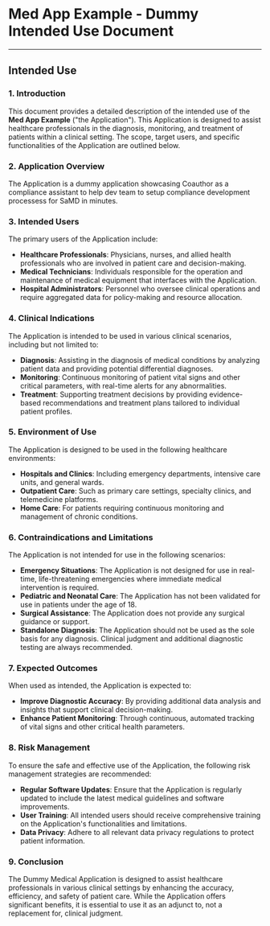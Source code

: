# Med App Example - Dummy Intended Use Document

---

## Intended Use

### 1. Introduction

This document provides a detailed description of the intended use of the **Med App Example** ("the Application"). This Application is designed to assist healthcare professionals in the diagnosis, monitoring, and treatment of patients within a clinical setting. The scope, target users, and specific functionalities of the Application are outlined below.

### 2. Application Overview

The Application is a dummy application showcasing Coauthor as a compliance assistant to help dev team to setup compliance development processess for SaMD in minutes.

### 3. Intended Users

The primary users of the Application include:

- **Healthcare Professionals**: Physicians, nurses, and allied health professionals who are involved in patient care and decision-making.
- **Medical Technicians**: Individuals responsible for the operation and maintenance of medical equipment that interfaces with the Application.
- **Hospital Administrators**: Personnel who oversee clinical operations and require aggregated data for policy-making and resource allocation.

### 4. Clinical Indications

The Application is intended to be used in various clinical scenarios, including but not limited to:

- **Diagnosis**: Assisting in the diagnosis of medical conditions by analyzing patient data and providing potential differential diagnoses.
- **Monitoring**: Continuous monitoring of patient vital signs and other critical parameters, with real-time alerts for any abnormalities.
- **Treatment**: Supporting treatment decisions by providing evidence-based recommendations and treatment plans tailored to individual patient profiles.

### 5. Environment of Use

The Application is designed to be used in the following healthcare environments:

- **Hospitals and Clinics**: Including emergency departments, intensive care units, and general wards.
- **Outpatient Care**: Such as primary care settings, specialty clinics, and telemedicine platforms.
- **Home Care**: For patients requiring continuous monitoring and management of chronic conditions.

### 6. Contraindications and Limitations

The Application is not intended for use in the following scenarios:

- **Emergency Situations**: The Application is not designed for use in real-time, life-threatening emergencies where immediate medical intervention is required.
- **Pediatric and Neonatal Care**: The Application has not been validated for use in patients under the age of 18.
- **Surgical Assistance**: The Application does not provide any surgical guidance or support.
- **Standalone Diagnosis**: The Application should not be used as the sole basis for any diagnosis. Clinical judgment and additional diagnostic testing are always recommended.

### 7. Expected Outcomes

When used as intended, the Application is expected to:

- **Improve Diagnostic Accuracy**: By providing additional data analysis and insights that support clinical decision-making.
- **Enhance Patient Monitoring**: Through continuous, automated tracking of vital signs and other critical health parameters.

### 8. Risk Management

To ensure the safe and effective use of the Application, the following risk management strategies are recommended:

- **Regular Software Updates**: Ensure that the Application is regularly updated to include the latest medical guidelines and software improvements.
- **User Training**: All intended users should receive comprehensive training on the Application's functionalities and limitations.
- **Data Privacy**: Adhere to all relevant data privacy regulations to protect patient information.

### 9. Conclusion

The Dummy Medical Application is designed to assist healthcare professionals in various clinical settings by enhancing the accuracy, efficiency, and safety of patient care. While the Application offers significant benefits, it is essential to use it as an adjunct to, not a replacement for, clinical judgment.
